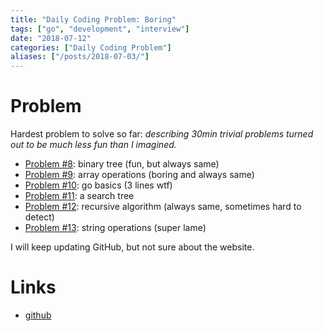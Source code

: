 ```yaml
---
title: "Daily Coding Problem: Boring"
tags: ["go", "development", "interview"]
date: "2018-07-12"
categories: ["Daily Coding Problem"]
aliases: ["/posts/2018-07-03/"]
---
```


# Problem

Hardest problem to solve so far: _describing 30min trivial problems turned out to be much less fun than I imagined._

- [Problem #8](https://github.com/ngalayko/dcp/tree/master/problems/2018-07-09): binary tree (fun, but always same)
- [Problem #9](https://github.com/ngalayko/dcp/tree/master/problems/2018-07-10): array operations (boring and always same)
- [Problem #10](https://github.com/ngalayko/dcp/tree/master/problems/2018-07-11): go basics (3 lines wtf)
- [Problem #11](https://github.com/ngalayko/dcp/tree/master/problems/2018-07-12): a search tree
- [Problem #12](https://github.com/ngalayko/dcp/tree/master/problems/2018-07-13): recursive algorithm (always same, sometimes hard to detect)
- [Problem #13](https://github.com/ngalayko/dcp/tree/master/problems/2018-07-14): string operations (super lame)

I will keep updating GitHub, but not sure about the website.

# Links

- [github](https://github.com/ngalayko/dcp/tree/master/problems/)
